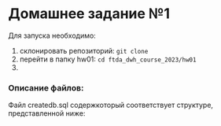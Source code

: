 # Домашнее задание №1

Для запуска необходимо:
1. склонировать репозиторий: `git clone`
2. перейти в папку hw01: `cd ftda_dwh_course_2023/hw01`
3. 


### Описание файлов:
 Файл createdb.sql содержкоторый соответствует структуре, представленной ниже:



